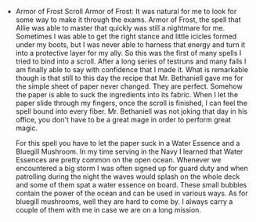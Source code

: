 - Armor of Frost Scroll
  Armor of Frost:
  It was natural for me to look for some way to make it through the exams. Armor of Frost, the spell that Allie was able to master that quickly was still a nightmare for me. Sometimes I was able to get the right stance and little icicles formed under my boots, but I was never able to harness that energy and turn it into a protective layer for my ally. So this was the first of many spells I tried to bind into a scroll. After a long series of testruns and many fails I am finally able to say with confidence that I made it. What is remarkable though is that still to this day the recipe that Mr. Bethaniell gave me for the simple sheet of paper never changed. They are perfect. Somehow the paper is able to suck the ingredients into its fabric. When I let the paper slide through my fingers, once the scroll is finished, I can feel the spell bound into every fiber. Mr. Bethaniell was not joking that day in his office, you don't have to be a great mage in order to perform great magic.
  
  For this spell you have to let the paper suck in a Water Essence and a Bluegill Mushroom. In my time serving in the Navy I learned that Water Essences are pretty common on the open ocean. Whenever we encountered a big storm I was often signed up for guard duty and when patrolling during the night the waves would splash on the whole deck and some of them spat a water essence on board. These small bubbles contain the power of the ocean and can be used in various ways. As for bluegill mushrooms, well they are hard to come by. I always carry a couple of them with me in case we are on a long mission.